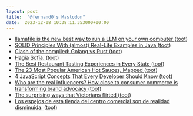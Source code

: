 ```yaml
---
layout: post
title:  "@fernand0's Mastodon"
date:  2023-12-08 10:38:11.353000+00:00
---
```

*  [llamafile is the new best way to run a LLM on your own computer ](https://simonwillison.net/2023/Nov/29/llamafile) ([toot](https://mastodon.social/@fernand0/111544362030349512))
*  [SOLID Principles With (almost) Real-Life Examples in Java  ](https://medium.com/@berkesoysal/solid-principles-with-almost-real-life-examples-in-java-b292a4e2c18b) ([toot](https://mastodon.social/@fernand0/111544119416135686))
*  [Clash of the compiled: Golang vs Rust  ](https://bhavya-saraf.medium.com/clash-of-the-compiled-golang-vs-rust-62595cb90377) ([toot](https://mastodon.social/@fernand0/111542437919962840))
*  [Hagia Sofía. ](https://avecesunafoto.wordpress.com/2023/12/07/hagia-sofia) ([toot](https://mastodon.social/@fernand0/111540598229614494))
*  [The Best Restaurant Tasting Experiences in Every State ](https://www.eatthis.com/best-restaurant-tasting-experiences) ([toot](https://mastodon.social/@fernand0/111540497380274468))
*  [The 23 Most Popular American Hot Sauces, Mapped ](https://www.thrillist.com/eat/nation/regional-hot-sauces-hot-sauce-ma) ([toot](https://mastodon.social/@fernand0/111540358998151331))
*  [4 JavaScript Concepts That Every Developer Should Know  ](https://medium.com/@denalibalser/4-javascript-concepts-that-every-developer-should-know-a20f0d4c9dd8) ([toot](https://mastodon.social/@fernand0/111540132709101051))
*  [Who are the real influencers? How close to consumer commerce is transforming brand advocacy  ](https://medium.com/@goodrebels/who-are-the-real-influencers-how-close-to-consumer-commerce-is-transforming-brand-advocacy-d29b92337959) ([toot](https://mastodon.social/@fernand0/111539752562238015))
*  [The surprising ways that Victorians flirted ](https://www.bbc.com/culture/article/20220114-the-surprising-ways-that-victorians-flirte) ([toot](https://mastodon.social/@fernand0/111539123824938613))
*  [Los espejos de esta tienda del centro comercial son de realidad disminuida.  ](https://mastodon.social/tags/tipin) ([toot](https://mastodon.social/@fernand0/111539100440383589))
